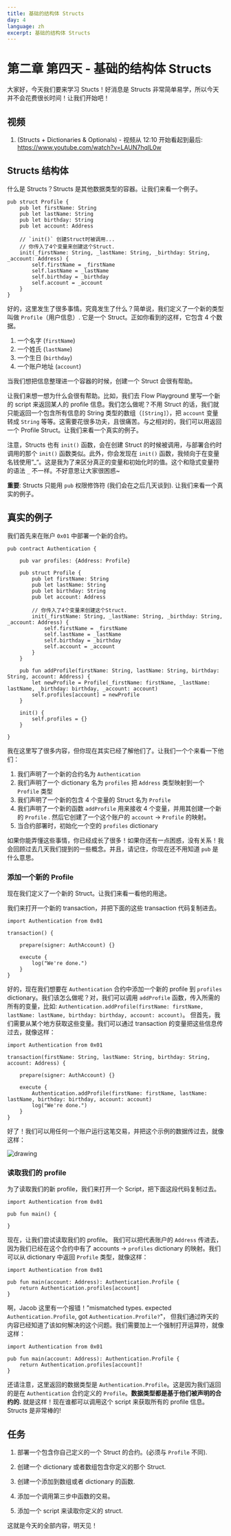 ```yaml
---
title: 基础的结构体 Structs
day: 4
language: zh
excerpt: 基础的结构体 Structs
---
```


# 第二章 第四天 - 基础的结构体 Structs

大家好，今天我们要来学习 Stucts！好消息是 Structs 非常简单易学，所以今天并不会花费很长时间！让我们开始吧！

## 视频

1. (Structs + Dictionaries & Optionals) - 视频从 12:10 开始看起到最后: <https://www.youtube.com/watch?v=LAUN7hqlL0w>

## Structs 结构体

什么是 Structs？Structs 是其他数据类型的容器。让我们来看一个例子。

```cadence
pub struct Profile {
    pub let firstName: String
    pub let lastName: String
    pub let birthday: String
    pub let account: Address

    // `init()` 创建Struct时被调用...
    // 你传入了4个变量来创建这个Struct.
    init(_firstName: String, _lastName: String, _birthday: String, _account: Address) {
        self.firstName = _firstName
        self.lastName = _lastName
        self.birthday = _birthday
        self.account = _account
    }
}
```

好的，这里发生了很多事情。究竟发生了什么？简单说，我们定义了一个新的类型叫做 `Profile`（用户信息）. 它是一个 Struct。正如你看到的这样，它包含 4 个数据。

1. 一个名字 (`firstName`)
2. 一个姓氏 (`lastName`)
3. 一个生日 (`birthday`)
4. 一个账户地址 (`account`)

当我们想把信息整理进一个容器的时候，创建一个 Struct 会很有帮助。

让我们来想一想为什么会很有帮助。比如，我们去 Flow Playground 里写一个新的 script 来返回某人的 profile 信息。我们怎么做呢？不用 Struct 的话，我们就只能返回一个包含所有信息的 String 类型的数组（`[String]`），把 `account` 变量转成 `String` 等等。这需要花很多功夫，且很痛苦。与之相对的，我们可以用返回一个 Profile Struct。让我们来看一个真实的例子。

注意，Structs 也有 `init()` 函数，会在创建 Struct 的时候被调用，与部署合约时调用的那个 `init()` 函数类似。此外，你会发现在 `init()` 函数，我倾向于在变量名钱使用”_“。这是我为了来区分真正的变量和初始化时的值。这个和隐式变量符的语法 `_` 不一样。不好意思让大家很困惑~

**重要**: Structs 只能用 `pub` 权限修饰符 (我们会在之后几天谈到). 让我们来看一个真实的例子。

## 真实的例子

我们首先来在账户 `0x01` 中部署一个新的合约。

```cadence
pub contract Authentication {

    pub var profiles: {Address: Profile}

    pub struct Profile {
        pub let firstName: String
        pub let lastName: String
        pub let birthday: String
        pub let account: Address

        // 你传入了4个变量来创建这个Struct.
        init(_firstName: String, _lastName: String, _birthday: String, _account: Address) {
            self.firstName = _firstName
            self.lastName = _lastName
            self.birthday = _birthday
            self.account = _account
        }
    }

    pub fun addProfile(firstName: String, lastName: String, birthday: String, account: Address) {
        let newProfile = Profile(_firstName: firstName, _lastName: lastName, _birthday: birthday, _account: account)
        self.profiles[account] = newProfile
    }

    init() {
        self.profiles = {}
    }

}
```

我在这里写了很多内容，但你现在其实已经了解他们了。让我们一个个来看一下他们：

1. 我们声明了一个新的合约名为 `Authentication`
2. 我们声明了一个 dictionary 名为 `profiles` 把 `Address` 类型映射到一个 `Profile` 类型
3. 我们声明了一个新的包含 4 个变量的 Struct 名为 `Profile`
4. 我们声明了一个新的函数 `addProfile` 用来接收 4 个变量，并用其创建一个新的 `Profile` . 然后它创建了一个这个账户的 `account` -> `Profile` 的映射。
5. 当合约部署时，初始化一个空的 `profiles` dictionary

如果你能弄懂这些事情，你已经成长了很多！如果你还有一点困惑，没有关系！我会回顾过去几天我们提到的一些概念。并且，请记住，你现在还不用知道 `pub` 是什么意思。

### 添加一个新的 Profile

现在我们定义了一个新的 Struct。让我们来看一看他的用途。

我们来打开一个新的 transaction，并把下面的这些 transaction 代码复制进去。

```cadence
import Authentication from 0x01

transaction() {

    prepare(signer: AuthAccount) {}

    execute {
        log("We're done.")
    }
}
```

好的，现在我们想要在 `Authentication` 合约中添加一个新的 profile 到 `profiles` dictionary。我们该怎么做呢？对，我们可以调用 `addProfile` 函数，传入所需的所有的变量，比如: `Authentication.addProfile(firstName: firstName, lastName: lastName, birthday: birthday, account: account)`。 但首先，我们需要从某个地方获取这些变量。我们可以通过 transaction 的变量把这些信息传过去，就像这样：

```cadence
import Authentication from 0x01

transaction(firstName: String, lastName: String, birthday: String, account: Address) {

    prepare(signer: AuthAccount) {}

    execute {
        Authentication.addProfile(firstName: firstName, lastName: lastName, birthday: birthday, account: account)
        log("We're done.")
    }
}
```

好了！我们可以用任何一个账户运行这笔交易，并把这个示例的数据传过去，就像这样：

<img src="/courses/beginner-cadence/txstuff.png" alt="drawing" size="400" />

### 读取我们的 profile

为了读取我们的新 profile，我们来打开一个 Script，把下面这段代码复制过去。

```cadence
import Authentication from 0x01

pub fun main() {

}
```

现在，让我们尝试读取我们的 profile。 我们可以把代表账户的 `Address` 传进去，因为我们已经在这个合约中有了 accounts -> `profiles` dictionary 的映射。我们可以从 dictionary 中返回 `Profile` 类型，就像这样：

```cadence
import Authentication from 0x01

pub fun main(account: Address): Authentication.Profile {
    return Authentication.profiles[account]
}
```

啊，Jacob 这里有一个报错！"mismatched types. expected `Authentication.Profile`, got `Authentication.Profile?`"， 但我们通过昨天的内容已经知道了该如何解决的这个问题。我们需要加上一个强制打开运算符，就像这样：

```cadence
import Authentication from 0x01

pub fun main(account: Address): Authentication.Profile {
    return Authentication.profiles[account]!
}
```

还请注意，这里返回的数据类型是 `Authentication.Profile`。这是因为我们返回的是在 `Authentication` 合约定义的 `Profile`。**数据类型都是基于他们被声明的合约的.** 就是这样！现在谁都可以调用这个 script 来获取所有的 profile 信息。Structs 是非常棒的!

## 任务

1. 部署一个包含你自己定义的一个 Struct 的合约。(必须与 `Profile` 不同).

2. 创建一个 dictionary 或者数组包含你定义的那个 Struct.

3. 创建一个添加到数组或者 dictionary 的函数.

4. 添加一个调用第三步中函数的交易。

5. 添加一个 script 来读取你定义的 struct.

这就是今天的全部内容，明天见！
